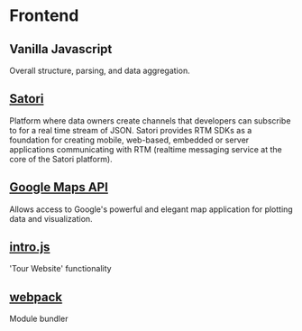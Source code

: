 # Frontend

## Vanilla Javascript

Overall structure, parsing, and data aggregation.

## [Satori][satori]

Platform where data owners create channels that developers can subscribe to for a real time stream of JSON.  Satori provides RTM SDKs as a foundation for creating mobile, web-based, embedded or server applications communicating with RTM (realtime messaging service at the core of the Satori platform).

## [Google Maps API][google]

Allows access to Google's powerful and elegant map application for plotting data and visualization.

## [intro.js][intro]

'Tour Website' functionality

## [webpack][wpack]

Module bundler



[satori]: https://www.satori.com/
[google]: https://developers.google.com/maps/documentation/javascript/
[honeypot]: https://en.wikipedia.org/wiki/Honeypot_(computing)
[wpack]: https://webpack.js.org/
[intro]: https://introjs.com/
